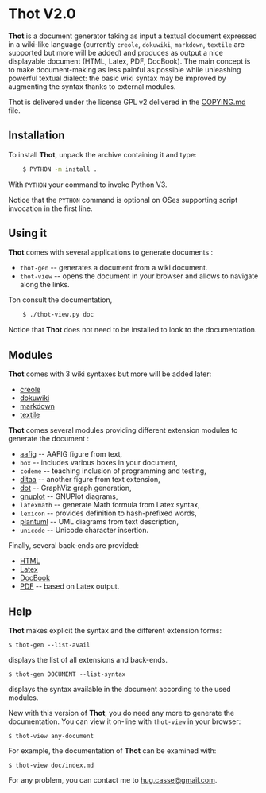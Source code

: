 # Thot V2.0

**Thot** is a document generator taking as input a textual document expressed in a wiki-like language (currently `creole`, `dokuwiki`, `markdown`, `textile` are supported but more will be added) and produces as output a nice displayable document (HTML, Latex, PDF, DocBook). The main concept is to make document-making as less painful as possible while unleashing powerful textual dialect: the basic wiki syntax may be improved by augmenting the syntax thanks to external modules.

Thot is delivered under the license GPL v2 delivered in the [COPYING.md](file:COPYING.md) file.


## Installation

To install **Thot**, unpack the archive containing it and type:
```sh
	$ PYTHON -m install .
```

With `PYTHON` your command to invoke Python V3.

Notice that the `PYTHON` command is optional on OSes supporting script invocation in the first line.


## Using it

**Thot** comes with several applications to generate documents :
* `thot-gen` -- generates a document from a wiki document.
* `thot-view` -- opens the document in your browser and allows to navigate along the links.

Ton consult the documentation,
```sh
	$ ./thot-view.py doc
```
Notice that **Thot** does not need to be installed to look to the documentation.


## Modules

**Thot** comes with 3 wiki syntaxes but more will be added later:
* [creole](http://www.wikicreole.org/wiki/Home)
* [dokuwiki](https://www.dokuwiki.org/fr:wiki:syntax)
* [markdown](https://www.markdownguide.org/)
* [textile](https://textile-lang.com/)

**Thot** comes several modules providing different extension modules to generate the document :
* [aafig](https://pythonhosted.org/aafigure/index.html) -- AAFIG figure from text,
* `box` -- includes various boxes in your document,
* `codeme` -- teaching inclusion of programming and testing,
* [ditaa](https://ditaa.sourceforge.net/) -- another figure from text extension,
* [dot](https://graphviz.org/) -- GraphViz graph generation,
* [gnuplot](http://www.gnuplot.info/) -- GNUPlot diagrams,
* `latexmath` -- generate Math formula from Latex syntax,
* `lexicon` -- provides definition to hash-prefixed words,
* [plantuml](https://plantuml.com/fr/) -- UML diagrams from text description,
* `unicode` -- Unicode character insertion.

Finally, several back-ends are provided:
* [HTML](https://www.w3schools.com/html/default.asp)
* [Latex](https://fr.wikipedia.org/wiki/LaTeX)
* [DocBook](https://docbook.org/)
* [PDF](https://en.wikipedia.org/wiki/PDF) -- based on Latex output.


## Help

**Thot** makes explicit the syntax and the different extension forms:

	$ thot-gen --list-avail

displays the list of all extensions and back-ends.

	$ thot-gen DOCUMENT --list-syntax

displays the syntax available in the document according to the used modules.

New with this version of **Thot**, you do need any more to generate the documentation.
You can view it on-line with `thot-view` in your browser:

	$ thot-view any-document

For example, the documentation of **Thot** can be examined with:

	$ thot-view doc/index.md


For any problem, you can contact me to [hug.casse@gmail.com](mailto:hug.casse@gmail.com).
